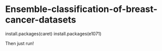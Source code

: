 # Ensemble-classification-of-breast-cancer-datasets

install.packages(caret)
install.packages(e1071)

Then just run!
